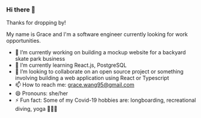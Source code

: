 ### Hi there 👋

Thanks for dropping by! 

My name is Grace and I'm a software engineer currently looking for work opportunities. 

- 🔭 I’m currently working on building a mockup website for a backyard skate park business
- 🌱 I’m currently learning React.js, PostgreSQL
- 👯 I’m looking to collaborate on an open source project or something involving building a web application using React or Typescript
- 📫 How to reach me: grace.wang95@gmail.com
- 😄 Pronouns: she/her
- ⚡ Fun fact: Some of my Covid-19 hobbies are: longboarding, recreational diving, yoga 🧘🏻‍♀️ 

<!--
**grace569/grace569** is a ✨ _special_ ✨ repository because its `README.md` (this file) appears on your GitHub profile.

Here are some ideas to get you started:

- 🔭 I’m currently working on ...
- 🌱 I’m currently learning ...
- 👯 I’m looking to collaborate on ...
- 🤔 I’m looking for help with ...
- 💬 Ask me about ...
- 📫 How to reach me: ...
- 😄 Pronouns: ...
- ⚡ Fun fact: ...
-->
